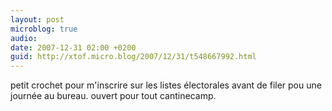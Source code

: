 ```yaml
---
layout: post
microblog: true
audio: 
date: 2007-12-31 02:00 +0200
guid: http://xtof.micro.blog/2007/12/31/t548667992.html
---
```

petit crochet pour m'inscrire sur les listes électorales avant de filer pou une journée au bureau. ouvert pour tout cantinecamp.

